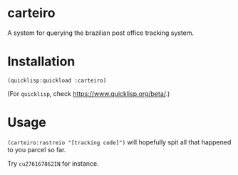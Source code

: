# carteiro

A system for querying the brazilian post office tracking system.

# Installation

`(quicklisp:quickload :carteiro)`

(For `quicklisp`, check https://www.quicklisp.org/beta/.)

# Usage

`(carteiro:rastreio "[tracking code]")` will hopefully spit all that happened to you parcel so far.

Try `cu276167862IN` for instance.
